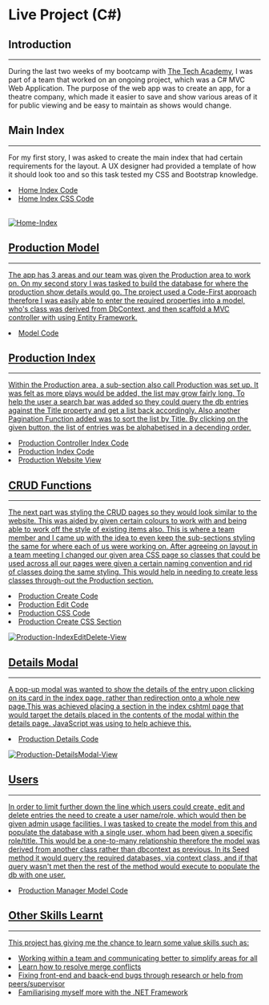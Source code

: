 <h1>Live Project (C#)</h1>

<h2>Introduction</h2>

<hr>

<p>During the last two weeks of my bootcamp with <a href="https://www.learncodinganywhere.com/">The Tech Academy</a>, I was part of a team that worked on an ongoing project, which was a C# MVC Web Application. The purpose of the web app was to create an app, for a theatre company, which made it easier to save and show various areas of it for public viewing and be easy to maintain as shows would change.</p>

<h2>Main Index</h2>

<hr>

<p>For my first story, I was asked to create the main index that had certain requirements for the layout. A UX designer had provided a template of how it should look too and so this task tested my CSS and Bootstrap knowledge.
  
  <li><a href="./Media/Code/Home-Index-cshtml/">Home Index Code</li>
  <li><a href="./Media/Code/Home-Index-css/">Home Index CSS Code</li><br>
    
![Home-Index](https://user-images.githubusercontent.com/108291876/199376147-47689325-13dc-4f01-b296-744542e40a18.gif)

<h2>Production Model</h2>
    
<hr>
    
<p>The app has 3 areas and our team was given the Production area to work on. On my second story I was tasked to build the database for where the production show details would go. The project used a Code-First approach therefore I was easily able to enter the required properties into a model, who's class was derived from DbContext, and then scaffold a MVC controller with using Entity Framework.</p>

  <li><a href="./Media/Code/Model-Production.png">Model Code</li>

<h2>Production Index</h2>
    
<hr>
    
<p>Within the Production area, a sub-section also call Production was set up. It was felt as more plays would be added, the list may grow fairly long. To help the user a search bar was added so they could query the db entries against the Title property and get a list back accordingly. Also another Pagination Function added was to sort the list by Title. By clicking on the given button, the list of entries was be alphabetised in a decending order.</p>

  <li><a href="./Media/Code/Controller-Production/">Production Controller Index Code</li>
  <li><a href="./Media/Code/Production-Index-View/">Production Index Code</li>
  <li><a href="./Media/Website/Production-Index/">Production Website View</li>
  
<h2>CRUD Functions</h2>

<hr>
  
<p>The next part was styling the CRUD pages so they would look similar to the website. This was aided by given certain colours to work with and being able to work off the style of existing items also. This is where a team member and I came up with the idea to even keep the sub-sections styling the same for where each of us were working on. After agreeing on layout in a team meeting I changed our given area CSS page so classes that could be used across all our pages were given a certain naming convention and rid of classes doing the same styling. This would help in needing to create less classes through-out the Production section.</p>

  <li><a href="./Media/Code/Production-Create-View">Production Create Code</li>
  <li><a href="./Media/Code/Production-Edit-View.png">Production Edit Code</li>
  <li><a href="./Media/Code/Production-All-css">Production CSS Code</li>
  <li><a href="./Media/Code/Production-Create-css.png">Production Create CSS Section</li>
    
  ![Production-IndexEditDelete-View](https://user-images.githubusercontent.com/108291876/199390097-49480af9-1274-40df-b90a-a014a991f350.gif)

<h2>Details Modal</h2>
    
<hr>
    
<p>A pop-up modal was wanted to show the details of the entry upon clicking on its card in the index page, rather than redirection onto a whole new page.This was achieved placing a section in the index cshtml page that would target the details placed in the contents of the modal within the details page. JavaScript was using to help achieve this.</p>

  <li><a href="./Media/Code/Production-Details-View">Production Details Code</li>

  ![Production-DetailsModal-View](https://user-images.githubusercontent.com/108291876/199390025-600bb8c2-3ecc-40d7-9689-bd37f84eb56a.gif)
    
<h2>Users</h2>
 
<hr>

<p>In order to limit further down the line which users could create, edit and delete entries the need to create a user name/role, which would then be given admin usage facilities. I was tasked to create the model from this and populate the database with a single user, whom had been given a specific role/title. This would be a one-to-many relationship therefore the model was derived from another class rather than dbcontext as previous. In its Seed method it would query the required databases, via context class, and if that query wasn't met then the rest of the method would execute to populate the db with one user. </p>

  <li><a href="./Media/Code/Model-ProductionManager">Production Manager Model Code</li>
  
<h2>Other Skills Learnt</h2>
    
<hr>
  
<p>This project has giving me the chance to learn some value skills such as:

  <li>Working within a team and communicating better to simplify areas for all</li>
  <li>Learn how to resolve merge conflicts</li>
  <li>Fixing front-end and baack-end bugs through research or help from peers/supervisor</li>
  <li>Familiarising myself more with the .NET Framework</li>

